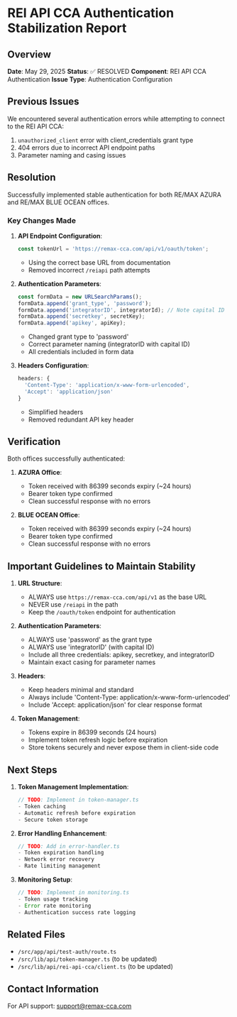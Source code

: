# REI API CCA Authentication Stabilization Report

## Overview
**Date**: May 29, 2025
**Status**: ✅ RESOLVED
**Component**: REI API CCA Authentication
**Issue Type**: Authentication Configuration

## Previous Issues
We encountered several authentication errors while attempting to connect to the REI API CCA:
1. `unauthorized_client` error with client_credentials grant type
2. 404 errors due to incorrect API endpoint paths
3. Parameter naming and casing issues

## Resolution
Successfully implemented stable authentication for both RE/MAX AZURA and RE/MAX BLUE OCEAN offices.

### Key Changes Made

1. **API Endpoint Configuration**:
   ```typescript
   const tokenUrl = 'https://remax-cca.com/api/v1/oauth/token';
   ```
   - Using the correct base URL from documentation
   - Removed incorrect `/reiapi` path attempts

2. **Authentication Parameters**:
   ```typescript
   const formData = new URLSearchParams();
   formData.append('grant_type', 'password');
   formData.append('integratorID', integratorId); // Note capital ID
   formData.append('secretkey', secretKey);
   formData.append('apikey', apiKey);
   ```
   - Changed grant type to 'password'
   - Correct parameter naming (integratorID with capital ID)
   - All credentials included in form data

3. **Headers Configuration**:
   ```typescript
   headers: {
     'Content-Type': 'application/x-www-form-urlencoded',
     'Accept': 'application/json'
   }
   ```
   - Simplified headers
   - Removed redundant API key header

## Verification
Both offices successfully authenticated:
1. **AZURA Office**:
   - Token received with 86399 seconds expiry (~24 hours)
   - Bearer token type confirmed
   - Clean successful response with no errors

2. **BLUE OCEAN Office**:
   - Token received with 86399 seconds expiry (~24 hours)
   - Bearer token type confirmed
   - Clean successful response with no errors

## Important Guidelines to Maintain Stability

1. **URL Structure**:
   - ALWAYS use `https://remax-cca.com/api/v1` as the base URL
   - NEVER use `/reiapi` in the path
   - Keep the `/oauth/token` endpoint for authentication

2. **Authentication Parameters**:
   - ALWAYS use 'password' as the grant type
   - ALWAYS use 'integratorID' (with capital ID)
   - Include all three credentials: apikey, secretkey, and integratorID
   - Maintain exact casing for parameter names

3. **Headers**:
   - Keep headers minimal and standard
   - Always include 'Content-Type: application/x-www-form-urlencoded'
   - Include 'Accept: application/json' for clear response format

4. **Token Management**:
   - Tokens expire in 86399 seconds (24 hours)
   - Implement token refresh logic before expiration
   - Store tokens securely and never expose them in client-side code

## Next Steps

1. **Token Management Implementation**:
   ```typescript
   // TODO: Implement in token-manager.ts
   - Token caching
   - Automatic refresh before expiration
   - Secure token storage
   ```

2. **Error Handling Enhancement**:
   ```typescript
   // TODO: Add in error-handler.ts
   - Token expiration handling
   - Network error recovery
   - Rate limiting management
   ```

3. **Monitoring Setup**:
   ```typescript
   // TODO: Implement in monitoring.ts
   - Token usage tracking
   - Error rate monitoring
   - Authentication success rate logging
   ```

## Related Files
- `/src/app/api/test-auth/route.ts`
- `/src/lib/api/token-manager.ts` (to be updated)
- `/src/lib/api/rei-api-cca/client.ts` (to be updated)

## Contact Information
For API support: support@remax-cca.com